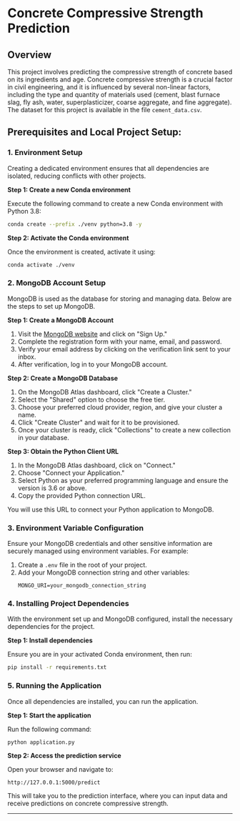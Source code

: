 # Concrete Compressive Strength Prediction

## Overview
This project involves predicting the compressive strength of concrete based on its ingredients and age. Concrete compressive strength is a crucial factor in civil engineering, and it is influenced by several non-linear factors, including the type and quantity of materials used (cement, blast furnace slag, fly ash, water, superplasticizer, coarse aggregate, and fine aggregate). The dataset for this project is available in the file `cement_data.csv`.

## Prerequisites and Local Project Setup: 

### 1. Environment Setup
Creating a dedicated environment ensures that all dependencies are isolated, reducing conflicts with other projects.

**Step 1: Create a new Conda environment**

Execute the following command to create a new Conda environment with Python 3.8:
```bash
conda create --prefix ./venv python=3.8 -y
```

**Step 2: Activate the Conda environment**

Once the environment is created, activate it using:
```bash
conda activate ./venv
```

### 2. MongoDB Account Setup
MongoDB is used as the database for storing and managing data. Below are the steps to set up MongoDB.

**Step 1: Create a MongoDB Account**

1. Visit the [MongoDB website](https://www.mongodb.com/) and click on "Sign Up."
2. Complete the registration form with your name, email, and password.
3. Verify your email address by clicking on the verification link sent to your inbox.
4. After verification, log in to your MongoDB account.

**Step 2: Create a MongoDB Database**

1. On the MongoDB Atlas dashboard, click "Create a Cluster."
2. Select the "Shared" option to choose the free tier.
3. Choose your preferred cloud provider, region, and give your cluster a name.
4. Click "Create Cluster" and wait for it to be provisioned.
5. Once your cluster is ready, click "Collections" to create a new collection in your database.

**Step 3: Obtain the Python Client URL**

1. In the MongoDB Atlas dashboard, click on "Connect."
2. Choose "Connect your Application."
3. Select Python as your preferred programming language and ensure the version is 3.6 or above.
4. Copy the provided Python connection URL.

You will use this URL to connect your Python application to MongoDB.

### 3. Environment Variable Configuration
Ensure your MongoDB credentials and other sensitive information are securely managed using environment variables. For example:

1. Create a `.env` file in the root of your project.
2. Add your MongoDB connection string and other variables:
   ```
   MONGO_URI=your_mongodb_connection_string
   ```

### 4. Installing Project Dependencies
With the environment set up and MongoDB configured, install the necessary dependencies for the project.

**Step 1: Install dependencies**

Ensure you are in your activated Conda environment, then run:
```bash
pip install -r requirements.txt
```

### 5. Running the Application
Once all dependencies are installed, you can run the application.

**Step 1: Start the application**

Run the following command:
```bash
python application.py
```

**Step 2: Access the prediction service**

Open your browser and navigate to:
```
http://127.0.0.1:5000/predict
```
This will take you to the prediction interface, where you can input data and receive predictions on concrete compressive strength.

---
